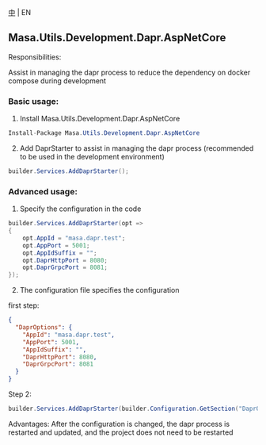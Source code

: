 [中](README.zh-CN.md) | EN

## Masa.Utils.Development.Dapr.AspNetCore

Responsibilities:

Assist in managing the dapr process to reduce the dependency on docker compose during development

### Basic usage:

1. Install Masa.Utils.Development.Dapr.AspNetCore
``` C#
Install-Package Masa.Utils.Development.Dapr.AspNetCore
```

2. Add DaprStarter to assist in managing the dapr process (recommended to be used in the development environment)

``` C#
builder.Services.AddDaprStarter();
```

### Advanced usage:

1. Specify the configuration in the code

``` C#
builder.Services.AddDaprStarter(opt =>
{
    opt.AppId = "masa.dapr.test";
    opt.AppPort = 5001;
    opt.AppIdSuffix = "";
    opt.DaprHttpPort = 8080;
    opt.DaprGrpcPort = 8081;
});
```

2. The configuration file specifies the configuration

first step:

``` appsettings.json
{
  "DaprOptions": {
    "AppId": "masa.dapr.test",
    "AppPort": 5001,
    "AppIdSuffix": "",
    "DaprHttpPort": 8080,
    "DaprGrpcPort": 8081
  }
}
```

Step 2:

``` C#
builder.Services.AddDaprStarter(builder.Configuration.GetSection("DaprOptions");
```

Advantages: After the configuration is changed, the dapr process is restarted and updated, and the project does not need to be restarted